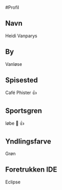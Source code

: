 #Profil

## Navn
Heidi Vanparys

## By
Vanløse

## Spisested
Café Phister :+1:

## Sportsgren
løbe :runner: :+1:

## Yndlingsfarve
Grøn

## Foretrukken IDE
Eclipse